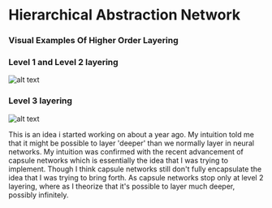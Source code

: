 # Hierarchical Abstraction Network

### Visual Examples Of Higher Order Layering
### Level 1 and Level 2 layering
![alt text](https://lh6.googleusercontent.com/gPGVfhiGrY3BY9XxYKY2nhbwzMIJubqpct7qwB27Wn5l1_ZYhEgFLDm2VfmnRugV2C6jzA3HUkOVTBqpYxqi=w1920-h959-rw)
### Level 3 layering
![alt text](https://lh3.googleusercontent.com/MZcVYs1WN6hq6AAZNwO2tT-lX5nUFID5Lqjgw7H4TFEp7b0aqw8FdNrlmrdvEEBB4c6dVpX9V_20SOinzU0a=w1920-h959-rw)

This is an idea i started working on about a year ago. My intuition told me that it might be possible to layer 'deeper' than we normally layer in neural networks. My intuition was confirmed with the recent advancement of capsule networks which is essentially the idea that I was trying to implement. Though I think capsule networks still don't fully encapsulate the idea that I was trying to bring forth. As capsule networks stop only at level 2 layering, where as I theorize that it's possible to layer much deeper, possibly infinitely.
